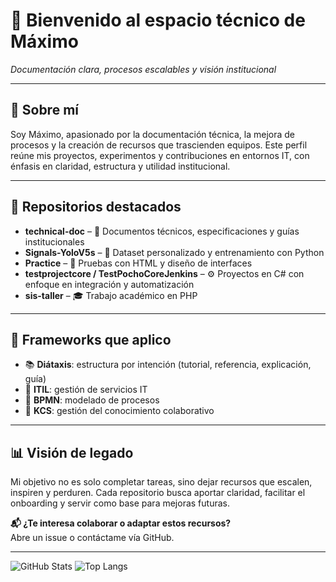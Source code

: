 # 👋 Bienvenido al espacio técnico de Máximo  
*Documentación clara, procesos escalables y visión institucional*

---

## 🧭 Sobre mí

Soy Máximo, apasionado por la documentación técnica, la mejora de procesos y la creación de recursos que trascienden equipos. Este perfil reúne mis proyectos, experimentos y contribuciones en entornos IT, con énfasis en claridad, estructura y utilidad institucional.

---

## 📂 Repositorios destacados

- **technical-doc** – 📄 Documentos técnicos, especificaciones y guías institucionales  
- **Signals-YoloV5s** – 🧠 Dataset personalizado y entrenamiento con Python  
- **Practice** – 🧪 Pruebas con HTML y diseño de interfaces  
- **testprojectcore / TestPochoCoreJenkins** – ⚙️ Proyectos en C# con enfoque en integración y automatización  
- **sis-taller** – 🎓 Trabajo académico en PHP  

---

## 📐 Frameworks que aplico

- 📚 **Diátaxis**: estructura por intención (tutorial, referencia, explicación, guía)  
- 🔄 **ITIL**: gestión de servicios IT  
- 🧩 **BPMN**: modelado de procesos  
- 🧠 **KCS**: gestión del conocimiento colaborativo  

---

## 📊 Visión de legado

Mi objetivo no es solo completar tareas, sino dejar recursos que escalen, inspiren y perduren. Cada repositorio busca aportar claridad, facilitar el onboarding y servir como base para mejoras futuras.

**📬 ¿Te interesa colaborar o adaptar estos recursos?**  
Abre un issue o contáctame vía GitHub.

---

![GitHub Stats](https://github-readme-stats.vercel.app/api?username=MAONLY2410&show_icons=true&theme=radical)
![Top Langs](https://github-readme-stats.vercel.app/api/top-langs/?username=MAONLY2410&layout=compact&theme=radical)
